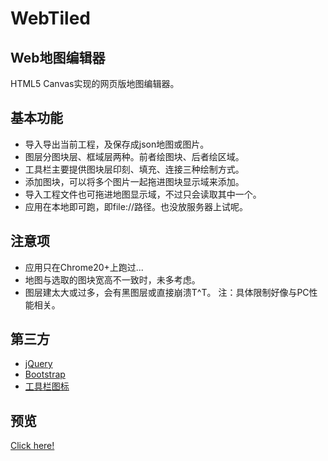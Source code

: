 WebTiled
========

Web地图编辑器
-------------

HTML5 Canvas实现的网页版地图编辑器。

基本功能
--------

* 导入导出当前工程，及保存成json地图或图片。
* 图层分图块层、框域层两种。前者绘图块、后者绘区域。
* 工具栏主要提供图块层印刻、填充、连接三种绘制方式。
* 添加图块，可以将多个图片一起拖进图块显示域来添加。
* 导入工程文件也可拖进地图显示域，不过只会读取其中一个。
* 应用在本地即可跑，即file://路径。也没放服务器上试呢。

注意项
------

* 应用只在Chrome20+上跑过...
* 地图与选取的图块宽高不一致时，未多考虑。
* 图层建太大或过多，会有黑图层或直接崩溃T^T。
注：具体限制好像与PC性能相关。

第三方
------

* [jQuery](http://jquery.com/)
* [Bootstrap](http://twitter.github.com/bootstrap/)
* [工具栏图标](http://www.defaulticon.com/)

预览
----

[Click here!](http://join-wt.jit.su/)
